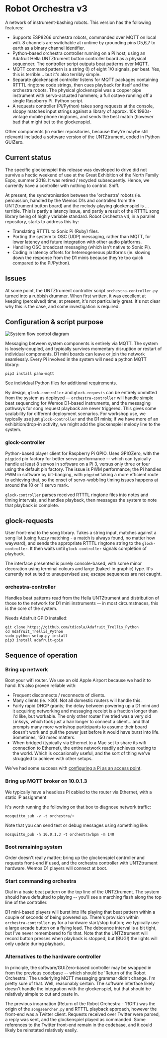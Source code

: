 # Robot Orchestra v3

A network of instrument-bashing robots. This version has the following features:

* Supports ESP8266 orchestra robots, commanded over MQTT on local wifi. 8 channels are switchable at runtime by grounding pins D5,6,7 to earth as a binary channel identifier.
* Python-based orchestra controller running on a Pi host, using an Adafruit Hella UNTZtrument button controller board as a physical sequencer. The controller script outputs beat patterns over MQTT.
* MQTT command pattern is a string (!) of eight 1/0 signals, per beat. Yes, this is terrible... but it's also terribly simple.
* Separate glockenspiel controller listens for MQTT packages containing RTTTL ringtone code strings, then cues playback for itself and the orchestra robots. The physical glockenspiel was a copper pipe instrument with servo-actuated hammers; a full octave running off a single Raspberry Pi. Python script.
* A requests controller (Pi/Python) takes song requests at the console, sloppy matches input strings against a library of approx. 10k 1990s-vintage mobile phone ringtones, and sends the best match (however bad that might be) to the glockenspiel.

Other components (in earlier repositories, because they're maybe still relevant) included a software version of the UNTZtrument, coded in Python GUIZero.

## Current status

The specific glockenspiel this release was developed to drive did not survive a hectic weekend of use at the Great Exhibition of the North Family Expo, summer 2018. It was retired / recycled subsequently. Hence, we currently have a controller with nothing to control. Sniff.

At present, the synchronisation between the 'orchestra' robots (ie. percussion, handled by the Wemos D1s and controlled from the UNTZtrument button board) and the melody-playing glockenspiel is ... terrible. This is partly a latency issue, and partly a result of the RTTTL song library being of highly variable standard. Robot Orchestra v4, in a parallel repository, starts to address this by:

* Translating RTTTL to Sonic Pi (Ruby) files.
* Porting the system to OSC (UDP) messaging, rather than MQTT, for lower latency and future integration with other audio platforms.
* Handling OSC broadcast messaging (which isn't native to Sonic Pi).
* Coding in latency offsets for hetereogeneous platforms (ie. slowing down the response from the D1 minis because they're too quick compared to the Pi/Python).

## Issues

At some point, the UNTZtrument controller script `orchestra-controller.py` turned into a rubbish drummer. When first written, it was excellent at keeping (perceived) time; at present, it's not particularly great. It's not clear why this is the case, and some investigation is required.

## Configuration & script purpose

![System flow control diagram]("docs/Robot-Orchestra-3-command-diagram.png")

Messaging between system components is entirely via MQTT. The system is loosely-coupled, and typically survives momentary disruption or restart of individual components. D1 mini boards can leave or join the network seamlessly. Every Pi involved in the system will need a python MQTT library:

    pip3 install paho-mqtt

See individual Python files for additional requirements.

By design, `glock-controller` and `glock-requests` can be entirely ommitted from the system as deployed -- `orchestra-controller` will handle simple beat sequencing for Wemos D1-based instruments, and the messaging pathways for song request playback are never triggered. This gives some scalability for different deployment scenarios. For workshop use, we typically use just `glock-controller` and the D1 minis; if we have more of an exhibition/drop-in activity, we might add the glockenspiel melody line to the system.

### glock-controller

Python-based player client for Raspberry Pi GPIO. Uses GPIOZero, with the `pigpiod` pin factory for better servo performance -- which can typically handle at least 8 servos in software on a Pi 3, versus only three or four using the default pin factory. The issue is PWM performance; the Pi handles PWM in software by bit-banging, with `pigpiod` taking a more efficient route to achieving that, so the onset of servo-wobbling timing issues happens at around the 10 or 11 servo mark.

`glock-controller` parses received RTTTL ringtone files into notes and timing intervals, and handles playback, then messages the system to note that playback is complete.

## glock-requests

User front-end to the song library. Takes a string input, matches against a song list (using fuzzy matching - a match is always found, no matter how wayward), and sends the appropriate RTTTL ringtone string to the `glock-controller`. It then waits until `glock-controller` signals completion of playback.

The interface presented is purely console-based, with some minor decoration using terminal colours and large (baked-in graphic) type. It's currently not suited to unsupervised use; escape sequences are not caught.

### orchestra-controller

Handles beat patterns read from the Hella UNTZtrument and distribution of those to the network for D1 mini instruments -- in most circumstnaces, this is the core of the system.

Needs Adafruit GPIO installed:

    git clone https://github.com/tdicola/Adafruit_Trellis_Python
    cd Adafruit_Trellis_Python
    sudo python setup.py install
    pip3 install adafruit-gpio


## Sequence of operation

### Bring up network

Boot your wifi router. We use an old Apple Airport because we had it to hand. It's also proven reliable with:

* Frequent disconnects / reconnects of clients.
* Many clients (ie. >30). Not all domestic routers will handle this.
* Fairly rapid DHCP grants; the delay between powering up a D1 mini and it acquiring networking and messaging receipt is a fraction longer than I'd like, but workable. The only other router I've tried was a very old Linksys, which took just a hair longer to connect a client... and that prompts many more workshop participants to assume their board doesn't work and pull the power just before it would have burst into life. Sometimes, 150 msec matters.
* When bridged (typically via Ethernet to a Mac set to share its wifi connection to Ethernet), the entire network readily achieves routing to the world. Which is occasionally useful, and the sort of thing we've struggled to achieve with other setups.

We've had some success with [configuring a Pi as an access point](https://www.raspberrypi.org/documentation/configuration/wireless/access-point.md).

### Bring up MQTT broker on 10.0.1.3

We typically have a headless Pi cabled to the router via Ethernet, with a static IP assignment

It's worth running the following on that box to diagnose network traffic:

    mosquitto_sub -v -t orchestra/+

Note that you can send test or debug messages using something like:

    mosquitto_pub -h 10.0.1.3 -t orchestra/bpm -m 140

### Boot remaining system

Order doesn't really matter; bring up the glockenspiel controller and requests front-end if used, and the orchestra controller with UNTZtrument hardware. Wemos D1 players will connect at boot.

### Start commanding orchestra

Dial in a basic beat pattern on the top line of the UNTZtrument. The system should have defaulted to playing -- you'll see a marching flash along the top line of the controller.

D1 mini-based players will burst into life playing that beat pattern within a couple of seconds of being powered up. There's provision within `orchestra-controller.py` for a hardware start/stop button; we typically use a large arcade button on a flying lead. The debounce interval is a bit tight, but I've never remembered to fix that. Note that the UNTZtrument will record button presses when playback is stopped, but (BUG!) the lights will only update during playback.

### Alternatives to the hardware controller

In principle, the software/GUIZero-based controller may be swapped in from the previous codebase -- which should be 'Return of the Robot Orchestra.' The underlying MQTT messaging grammar didn't change. I'm pretty sure of that. Well, reasonably certain. The software interface likely doesn't handle the integration with the glockenspiel, but that should be relatively simple to cut and paste in.

The previous incarnation (Return of the Robot Orchestra - 'ROR') was the origin of the `songsearcher.py` and RTTTL playback approach, however the front-end was a Twitter client. Requests received over Twitter were parsed, a reply was sent, and the glockenspiel played as commanded. Some references to the Twitter front-end remain in the codebase, and it could likely be reinstated relatively easily.